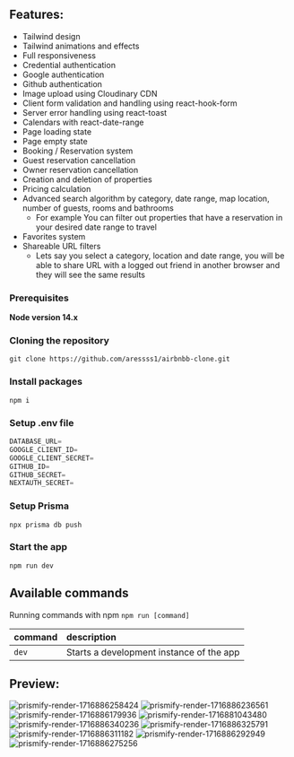
## Features:

+  Tailwind design
+  Tailwind animations and effects
+  Full responsiveness
+  Credential authentication
+  Google authentication
+  Github authentication
+  Image upload using Cloudinary CDN
+  Client form validation and handling using react-hook-form
+  Server error handling using react-toast
+  Calendars with react-date-range
+  Page loading state
+  Page empty state
+  Booking / Reservation system
+  Guest reservation cancellation
+  Owner reservation cancellation
+  Creation and deletion of properties
+  Pricing calculation
+  Advanced search algorithm by category, date range, map location, number of guests, rooms and bathrooms
    -  For example You can filter out properties that have a reservation in your desired date range to travel
+  Favorites system
+  Shareable URL filters
    - Lets say you select a category, location and date range, you will be able to share URL with a logged out friend in another browser and they will see the same results


### Prerequisites

**Node version 14.x**

### Cloning the repository

```shell
git clone https://github.com/aressss1/airbnbb-clone.git
```

### Install packages

```shell
npm i
```

### Setup .env file


```js
DATABASE_URL=
GOOGLE_CLIENT_ID=
GOOGLE_CLIENT_SECRET=
GITHUB_ID=
GITHUB_SECRET=
NEXTAUTH_SECRET=
```

### Setup Prisma

```shell
npx prisma db push

```

### Start the app

```shell
npm run dev
```

## Available commands

Running commands with npm `npm run [command]`

| command         | description                              |
| :-------------- | :--------------------------------------- |
| `dev`           | Starts a development instance of the app |



## Preview:

![prismify-render-1716886258424](https://github.com/aressss1/airbnbb-clone/assets/127649710/d5cd8d6c-c6cc-411a-8123-be96f094102b)
![prismify-render-1716886236561](https://github.com/aressss1/airbnbb-clone/assets/127649710/619ddf40-779b-4957-b32a-a8121946e4e7)
![prismify-render-1716886179936](https://github.com/aressss1/airbnbb-clone/assets/127649710/d40e9422-8159-4c50-9235-4fcc9bf5dd39)
![prismify-render-1716881043480](https://github.com/aressss1/airbnbb-clone/assets/127649710/3f7adf6e-2b49-4b3f-a6b8-4899a9c85a36)
![prismify-render-1716886340236](https://github.com/aressss1/airbnbb-clone/assets/127649710/9d63144a-347b-4ac0-a6df-c65830e7d293)
![prismify-render-1716886325791](https://github.com/aressss1/airbnbb-clone/assets/127649710/3894b935-9a70-4e8a-b2c8-d8f6339b04ef)
![prismify-render-1716886311182](https://github.com/aressss1/airbnbb-clone/assets/127649710/6ee78768-a16a-4fed-9f8c-37e19f1156e2)
![prismify-render-1716886292949](https://github.com/aressss1/airbnbb-clone/assets/127649710/56281fff-e555-46d5-8568-cc5eced2fdd5)
![prismify-render-1716886275256](https://github.com/aressss1/airbnbb-clone/assets/127649710/8ab7d562-2196-4194-b189-0a11d85a872a)


